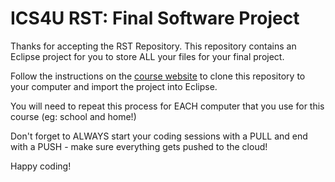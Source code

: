 # ICS4U RST: Final Software Project

Thanks for accepting the RST Repository. This repository contains an Eclipse project for you to store ALL your files for your final project.

Follow the instructions on the [course website](https://mrsspindler.github.io/ICS4UC_Notes/4U_HTML_Files/Unit%201/Activity%201%20Developer%20Tools%20Eclipse%20JavaFX%20GitHub.html#CloneImport) to clone this repository to your computer and import the project into Eclipse.

You will need to repeat this process for EACH computer that you use for this course (eg: school and home!)

Don't forget to ALWAYS start your coding sessions with a PULL and end with a PUSH - make sure everything gets pushed to the cloud!

Happy coding!
